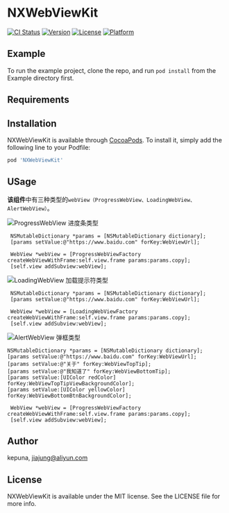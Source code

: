 # NXWebViewKit

[![CI Status](http://img.shields.io/travis/kepuna/NXWebViewKit.svg?style=flat)](https://travis-ci.org/kepuna/NXWebViewKit)
[![Version](https://img.shields.io/cocoapods/v/NXWebViewKit.svg?style=flat)](http://cocoapods.org/pods/NXWebViewKit)
[![License](https://img.shields.io/cocoapods/l/NXWebViewKit.svg?style=flat)](http://cocoapods.org/pods/NXWebViewKit)
[![Platform](https://img.shields.io/cocoapods/p/NXWebViewKit.svg?style=flat)](http://cocoapods.org/pods/NXWebViewKit)

## Example

To run the example project, clone the repo, and run `pod install` from the Example directory first.

## Requirements

## Installation

NXWebViewKit is available through [CocoaPods](http://cocoapods.org). To install
it, simply add the following line to your Podfile:

```ruby
pod 'NXWebViewKit'
```

## USage

**该组件**中有三种类型的`webView（ProgressWebView、LoadingWebView、AlertWebView）`。

![ProgressWebView 进度条类型](http://upload-images.jianshu.io/upload_images/2470124-85cf707e272aebe3.png?imageMogr2/auto-orient/strip%7CimageView2/2/w/1240)

```
 NSMutableDictionary *params = [NSMutableDictionary dictionary];
 [params setValue:@"https://www.baidu.com" forKey:WebViewUrl];
    
 WebView *webView = [ProgressWebViewFactory createWebViewWithFrame:self.view.frame params:params.copy];
 [self.view addSubview:webView];

```

![LoadingWebView 加载提示符类型](http://upload-images.jianshu.io/upload_images/2470124-9f6c699eb7102463.png?imageMogr2/auto-orient/strip%7CimageView2/2/w/1240)

```
 NSMutableDictionary *params = [NSMutableDictionary dictionary];
 [params setValue:@"https://www.baidu.com" forKey:WebViewUrl];
    
 WebView *webView = [LoadingWebViewFactory createWebViewWithFrame:self.view.frame params:params.copy];
 [self.view addSubview:webView];

```


![AlertWebView 弹框类型](http://upload-images.jianshu.io/upload_images/2470124-4c9b7fd41d5cbf92.png?imageMogr2/auto-orient/strip%7CimageView2/2/w/1240)

```
NSMutableDictionary *params = [NSMutableDictionary dictionary];
[params setValue:@"https://www.baidu.com" forKey:WebViewUrl];
[params setValue:@"关于" forKey:WebViewTopTip];
[params setValue:@"我知道了" forKey:WebViewBottomTip];
[params setValue:[UIColor redColor] forKey:WebViewTopTipViewBackgroundColor];
[params setValue:[UIColor yellowColor] forKey:WebViewBottomBtnBackgroundColor];
    
 WebView *webView = [ProgressWebViewFactory createWebViewWithFrame:self.view.frame params:params.copy];
 [self.view addSubview:webView];

```


## Author

kepuna, jiajung@aliyun.com

## License

NXWebViewKit is available under the MIT license. See the LICENSE file for more info.
